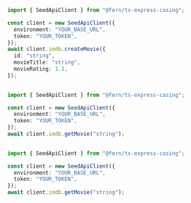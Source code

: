 ```typescript
import { SeedApiClient } from "@fern/ts-express-casing";

const client = new SeedApiClient({
  environment: "YOUR_BASE_URL",
  token: "YOUR_TOKEN",
});
await client.imdb.createMovie({
  id: "string",
  movieTitle: "string",
  movieRating: 1.1,
});
 
```                        


```typescript
import { SeedApiClient } from "@fern/ts-express-casing";

const client = new SeedApiClient({
  environment: "YOUR_BASE_URL",
  token: "YOUR_TOKEN",
});
await client.imdb.getMovie("string");
 
```                        


```typescript
import { SeedApiClient } from "@fern/ts-express-casing";

const client = new SeedApiClient({
  environment: "YOUR_BASE_URL",
  token: "YOUR_TOKEN",
});
await client.imdb.getMovie("string");
 
```                        


